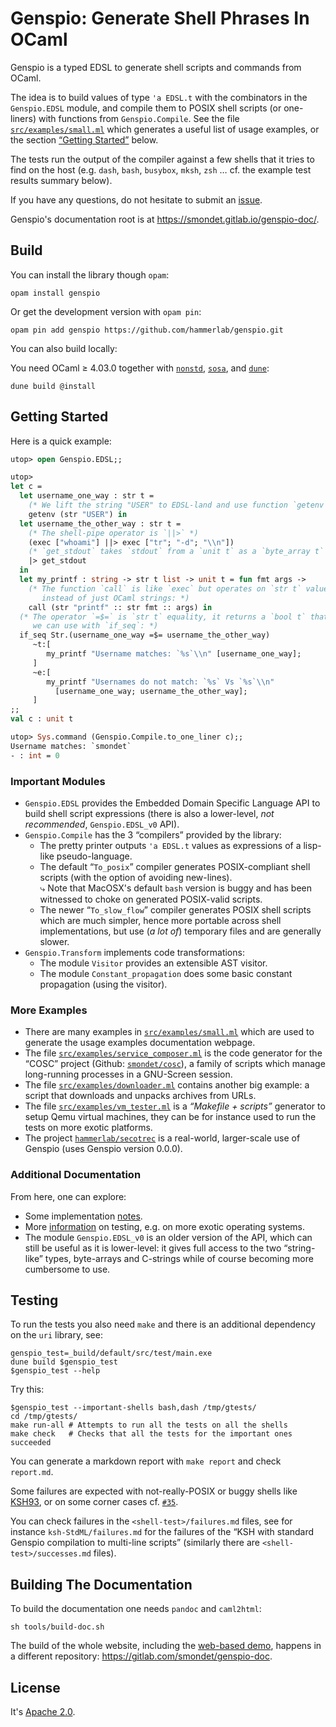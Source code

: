 Genspio: Generate Shell Phrases In OCaml
========================================

Genspio is a typed EDSL to generate shell scripts and commands from OCaml.

The idea is to build values of type `'a EDSL.t` with the
combinators in the `Genspio.EDSL` module, and compile them to POSIX
shell scripts (or one-liners) with functions from `Genspio.Compile`.
See the file
[`src/examples/small.ml`](https://github.com/hammerlab/genspio/blob/master/src/examples/small.ml)
which generates a useful list of usage examples, or the
section [“Getting Started”](#getting-started) below.

The tests run the output of the compiler against a few shells that it tries to
find on the host (e.g. `dash`, `bash`, `busybox`, `mksh`, `zsh` … cf. the
example test results summary below).

If you have any questions, do not hesitate to submit an
[issue](https://github.com/hammerlab/genspio/issues).

Genspio's documentation root is at <https://smondet.gitlab.io/genspio-doc/>.

Build
-----

You can install the library though `opam`:

    opam install genspio

Or get the development version with `opam pin`:

    opam pin add genspio https://github.com/hammerlab/genspio.git

You can also build locally:

You need OCaml ≥ 4.03.0 together with
[`nonstd`](http://www.hammerlab.org/docs/nonstd/master/index.html),
[`sosa`](http://www.hammerlab.org/docs/sosa/master/index.html), and
[`dune`](https://github.com/janestreet/dune):

    dune build @install

Getting Started
---------------

Here is a quick example:

```ocaml
utop> open Genspio.EDSL;;

utop>
let c =
  let username_one_way : str t =
    (* We lift the string "USER" to EDSL-land and use function `getenv`: *)
    getenv (str "USER") in
  let username_the_other_way : str t =
    (* The shell-pipe operator is `||>` *)
    (exec ["whoami"] ||> exec ["tr"; "-d"; "\\n"])
    (* `get_stdout` takes `stdout` from a `unit t` as a `byte_array t` *)
    |> get_stdout
  in
  let my_printf : string -> str t list -> unit t = fun fmt args ->
    (* The function `call` is like `exec` but operates on `str t` values
       instead of just OCaml strings: *)
    call (str "printf" :: str fmt :: args) in
  (* The operator `=$=` is `str t` equality, it returns a `bool t` that
     we can use with `if_seq`: *)
  if_seq Str.(username_one_way =$= username_the_other_way)
     ~t:[
        my_printf "Username matches: `%s`\\n" [username_one_way];
     ]
     ~e:[
        my_printf "Usernames do not match: `%s` Vs `%s`\\n"
          [username_one_way; username_the_other_way];
     ]
;;
val c : unit t

utop> Sys.command (Genspio.Compile.to_one_liner c);;
Username matches: `smondet`
- : int = 0
```

### Important Modules

- `Genspio.EDSL` provides the Embedded Domain Specific Language API to build
  shell script expressions (there is also a lower-level, *not recommended*,
  `Genspio.EDSL_v0` API).
- `Genspio.Compile` has the 3 “compilers” provided by the library:
    - The pretty printer outputs `'a EDSL.t` values as expressions of a
      lisp-like pseudo-language.
    - The default “`To_posix`” compiler generates POSIX-compliant shell
      scripts (with the option of avoiding new-lines).<br/>
      ⤷ Note that MacOSX's default `bash` version is buggy and has been
      witnessed to choke on generated POSIX-valid scripts.
    - The newer “`To_slow_flow`” compiler generates POSIX shell scripts which
      are much simpler, hence more portable across shell implementations, but
      use (*a lot of*) temporary files and are generally slower.
- `Genspio.Transform` implements code transformations:
    - The module `Visitor` provides an extensible AST visitor.
    - The module `Constant_propagation` does some basic constant propagation
      (using the visitor).


### More Examples

- There are many examples in
  [`src/examples/small.ml`](https://github.com/hammerlab/genspio/blob/master/src/examples/small.ml)
  which are used to generate the usage examples documentation webpage.
- The file
  [`src/examples/service_composer.ml`](https://github.com/hammerlab/genspio/blob/master/src/examples/service_composer.ml)
  is the code generator for the “COSC” project (Github:
  [`smondet/cosc`](https://github.com/smondet/cosc)), a family of scripts which
  manage long-running processes in a GNU-Screen session.
- The file
  [`src/examples/downloader.ml`](https://github.com/hammerlab/genspio/blob/master/src/examples/downloader.ml)
  contains another big example: a script that downloads and unpacks archives
  from URLs.
- The file
  [`src/examples/vm_tester.ml`](https://github.com/hammerlab/genspio/blob/master/src/examples/vm_tester.ml)
  is a *“Makefile + scripts”* generator to setup Qemu virtual machines, they can
  be for instance used to run the tests on more exotic platforms.
- The project
  [`hammerlab/secotrec`](https://github.com/hammerlab/secotrec) is a real-world,
  larger-scale use of Genspio (uses Genspio version 0.0.0).

### Additional Documentation

From here, one can explore:

- Some implementation [notes](./doc/exec-return-issue.md).
- More [information](./doc/extra-testing.md) on testing, e.g. on more exotic
  operating systems.
- The module `Genspio.EDSL_v0` is an older version of the API, which can still
  be useful as it is lower-level: it gives full access to the two “string-like”
  types, byte-arrays and C-strings while of course becoming more cumbersome to
  use.
<!--TOSLOWFLOW-->
<!--TRANSFORM-->
<!--SERCOEX-->
<!--MUGITEX-->

Testing
-------

To run the tests you also need `make` and there is an additional dependency on
the `uri` library, see:

    genspio_test=_build/default/src/test/main.exe
    dune build $genspio_test
    $genspio_test --help


Try this:

    $genspio_test --important-shells bash,dash /tmp/gtests/
    cd /tmp/gtests/
    make run-all # Attempts to run all the tests on all the shells
    make check   # Checks that all the tests for the important ones succeeded

You can generate a markdown report with `make report` and check `report.md`.

Some failures are expected with not-really-POSIX or buggy shells like
[KSH93](https://en.wikipedia.org/wiki/Korn_shell), or on some corner cases
cf. [`#35`](https://github.com/hammerlab/genspio/issues/35).

You can check failures in the `<shell-test>/failures.md` files, see for instance
`ksh-StdML/failures.md` for the failures of the “KSH with standard Genspio
compilation to multi-line scripts” (similarly there are
`<shell-test>/successes.md` files).


Building The Documentation
--------------------------

To build the documentation one needs `pandoc` and `caml2html`:

    sh tools/build-doc.sh

The build of the whole website, including the
[web-based demo](https://smondet.gitlab.io/genspio-doc/demo/master/index.html),
happens in a different repository:
<https://gitlab.com/smondet/genspio-doc>.

License
-------

It's [Apache 2.0](http://www.apache.org/licenses/LICENSE-2.0).
